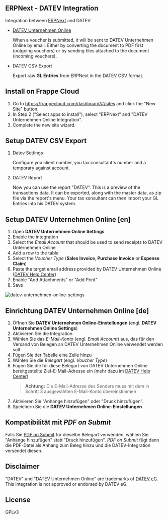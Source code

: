 ## ERPNext - DATEV Integration

Integration between [ERPNext](https://github.com/frappe/erpnext) and DATEV.

- [DATEV Unternehmen Online](https://www.datev.de/web/de/mydatev/online-anwendungen/datev-unternehmen-online/)

    When a voucher is submitted, it will be sent to DATEV Unternehmen Online by email. Either by converting the document to PDF first (outgoing vouchers) or by sending files attached to the document (incoming vouchers).

- DATEV CSV Export

    Export raw **GL Entries** from ERPNext in the DATEV CSV format.

## Install on Frappe Cloud

1. Go to https://frappecloud.com/dashboard/#/sites and click the "New Site" button.
2. In Step 2 ("Select apps to install"), select "ERPNext" and "DATEV Unternehmen Online Integration".
3. Complete the new site wizard.


## Setup DATEV CSV Export

1. Datev Settings

    Configure you client number, you tax consultant's number and a temporary against account.

2. DATEV Report

    Now you can use the report "DATEV". This is a preview of the transactions data. It can be exported, along with the master data, as zip file via the report's menu. Your tax xonsultant can then import your GL Entries into his DATEV system.

## Setup DATEV Unternehmen Online [en]

1. Open **DATEV Unternehmen Online Settings**
2. Enable the integration
3. Select the _Email Account_ that should be used to send receipts to DATEV Unternehmen Online
4. Add a row to the table
5. Select the _Voucher Type_ (**Sales Invoice**, **Purchase Invoice** or **Expense Claim**)
6. Paste the target email address provided by DATEV Unternehmen Online ([DATEV Help Center](https://apps.datev.de/help-center/documents/1007550))
8. Enable "Add Attachments" or "Add Print"
9. Save

![datev-unternehmen-online-settings](https://user-images.githubusercontent.com/14891507/155744820-f7eb3aa7-ba36-4a66-aa12-80e75fc467de.png)

## Einrichtung DATEV Unternehmen Online [de]

1. Öffnen Sie **DATEV Unternehmen Online-Einstellungen** (engl. **DATEV Unternehmen Online Settings**)
2. Aktivieren Sie die Integration
3. Wählen Sie das _E-Mail-Konto_ (engl. _Email Account_) aus, das für den Versand von Belegen an DATEV Unternehmen Online verwendet werden soll
4. Fügen Sie der Tabelle eine Zeile hinzu
5. Wählen Sie die _Belegart_ (engl. _Voucher Type_)
6. Fügen Sie die für diese Belegart von DATEV Unternehmen Online bereitgestellte Ziel-E-Mail-Adresse ein (mehr dazu im [DATEV Help Center](https://apps.datev.de/help-center/documents/1007550))
    > **Achtung:** Die E-Mail-Adresse des Senders muss mit dem in Schritt 3 ausgewählten E-Mail-Konto übereinstimmen
8. Aktivieren Sie "Anhänge hinzufügen" oder "Druck hinzufügen".
9. Speichern Sie die **DATEV Unternehmen Online-Einstellungen**

## Kompatibilität mit _PDF on Submit_

Falls Sie [PDF on Submit](https://github.com/alyf-de/erpnext_pdf-on-submit) für dieselbe Belegart verwenden, wählen Sie "Anhänge hinzufügen" statt "Druck hinzufügen". _PDF on Submit_ fügt dann die PDF-Datei als Anhang zum Beleg hinzu und die DATEV-Integration versendet diesen.

## Disclaimer

"DATEV" and "DATEV Unternehmen Online" are trademarks of [DATEV eG](https://www.datev.de/). This integration is not approved or endorsed by DATEV eG.

## License

GPLv3
